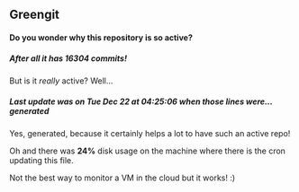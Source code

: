 ## Greengit

#### Do you wonder why this repository is so active?

##### After all it has 16304 commits!

But is it *really* active? Well...

##### Last update was on Tue Dec 22 at 04:25:06 when those lines were... generated

Yes, generated, because it certainly helps a lot to have such an active repo!

Oh and there was **24%** disk usage on the machine
where there is the cron updating this file.

Not the best way to monitor a VM in the cloud but it works! :)

